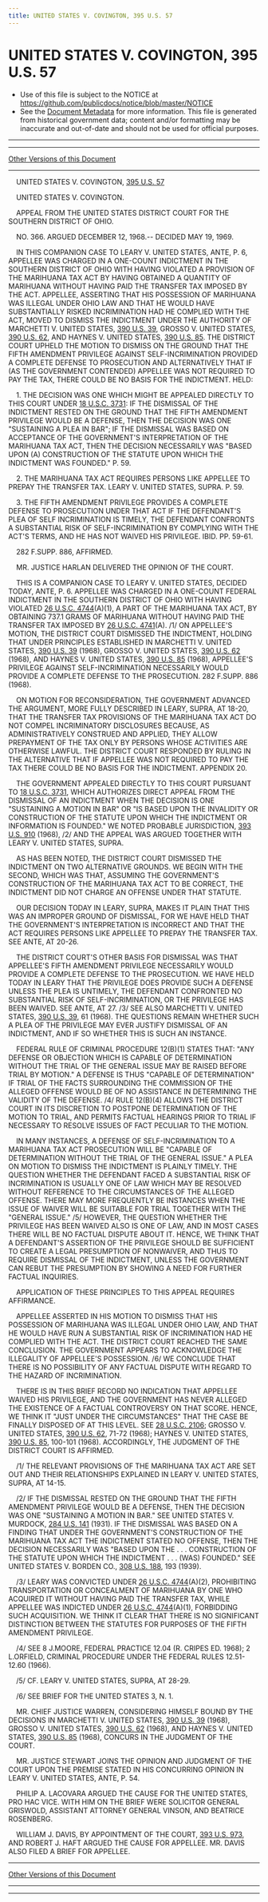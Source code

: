 ```yaml
---
title: UNITED STATES V. COVINGTON, 395 U.S. 57
---
```


# UNITED STATES V. COVINGTON, 395 U.S. 57

* Use of this file is subject to the NOTICE at https://github.com/publicdocs/notice/blob/master/NOTICE
* See the [Document Metadata](../../../index.md) for more information.
  This file is generated from historical government data; content and/or formatting may be inaccurate and out-of-date and should not be used for official purposes.

----------
----------

[Other Versions of this Document](https://publicdocs.github.io/go/links?ns=uslm-x&ref=%2Fus%2Fcourts%2Fscotus%2FusReporter%2F395%2F57)

----------

    UNITED STATES V. COVINGTON, [395 U.S. 57][/us/courts/scotus/usReporter/395/57]

    UNITED STATES V. COVINGTON.

    APPEAL FROM THE UNITED STATES DISTRICT COURT FOR THE SOUTHERN DISTRICT OF OHIO.

    NO. 366.  ARGUED DECEMBER 12, 1968.-- DECIDED MAY 19, 1969.

    IN THIS COMPANION CASE TO LEARY V. UNITED STATES, ANTE, P. 6, APPELLEE WAS CHARGED IN A ONE-COUNT INDICTMENT IN THE SOUTHERN DISTRICT OF OHIO WITH HAVING VIOLATED A PROVISION OF THE MARIHUANA TAX ACT BY HAVING OBTAINED A QUANTITY OF MARIHUANA WITHOUT HAVING PAID THE TRANSFER TAX IMPOSED BY THE ACT.  APPELLEE, ASSERTING THAT HIS POSSESSION OF MARIHUANA WAS ILLEGAL UNDER OHIO LAW AND THAT HE WOULD HAVE SUBSTANTIALLY RISKED INCRIMINATION HAD HE COMPLIED WITH THE ACT, MOVED TO DISMISS THE INDICTMENT UNDER THE AUTHORITY OF MARCHETTI V. UNITED STATES, [390 U.S. 39][/us/courts/scotus/usReporter/390/39], GROSSO V. UNITED STATES, [390 U.S. 62][/us/courts/scotus/usReporter/390/62], AND HAYNES V. UNITED STATES, [390 U.S. 85][/us/courts/scotus/usReporter/390/85].  THE DISTRICT COURT UPHELD THE MOTION TO DISMISS ON THE GROUND THAT THE FIFTH AMENDMENT PRIVILEGE AGAINST SELF-INCRIMINATION PROVIDED A COMPLETE DEFENSE TO PROSECUTION AND ALTERNATIVELY THAT IF (AS THE GOVERNMENT CONTENDED) APPELLEE WAS NOT REQUIRED TO PAY THE TAX, THERE COULD BE NO BASIS FOR THE INDICTMENT.  HELD:

    1.  THE DECISION WAS ONE WHICH MIGHT BE APPEALED DIRECTLY TO THIS COURT UNDER [18 U.S.C. 3731][/us/usc/t18/s3731]:  IF THE DISMISSAL OF THE INDICTMENT RESTED ON THE GROUND THAT THE FIFTH AMENDMENT PRIVILEGE WOULD BE A DEFENSE, THEN THE DECISION WAS ONE "SUSTAINING A PLEA IN BAR"; IF THE DISMISSAL WAS BASED ON ACCEPTANCE OF THE GOVERNMENT'S INTERPRETATION OF THE MARIHUANA TAX ACT, THEN THE DECISION NECESSARILY WAS "BASED UPON (A) CONSTRUCTION OF THE STATUTE UPON WHICH THE INDICTMENT WAS FOUNDED."  P. 59.

    2.  THE MARIHUANA TAX ACT REQUIRES PERSONS LIKE APPELLEE TO PREPAY THE TRANSFER TAX.  LEARY V. UNITED STATES, SUPRA.  P. 59.

    3.  THE FIFTH AMENDMENT PRIVILEGE PROVIDES A COMPLETE DEFENSE TO PROSECUTION UNDER THAT ACT IF THE DEFENDANT'S PLEA OF SELF INCRIMINATION IS TIMELY, THE DEFENDANT CONFRONTS A SUBSTANTIAL RISK OF SELF-INCRIMINATION BY COMPLYING WITH THE ACT'S TERMS, AND HE HAS NOT WAIVED HIS PRIVILEGE.  IBID.  PP. 59-61.

    282 F.SUPP.  886, AFFIRMED.

    MR. JUSTICE HARLAN DELIVERED THE OPINION OF THE COURT.

    THIS IS A COMPANION CASE TO LEARY V. UNITED STATES, DECIDED TODAY, ANTE, P. 6.  APPELLEE WAS CHARGED IN A ONE-COUNT FEDERAL INDICTMENT IN THE SOUTHERN DISTRICT OF OHIO WITH HAVING VIOLATED [26 U.S.C. 4744][/us/usc/t26/s4744](A)(1), A PART OF THE MARIHUANA TAX ACT, BY OBTAINING 737.1 GRAMS OF MARIHUANA WITHOUT HAVING PAID THE TRANSFER TAX IMPOSED BY [26 U.S.C. 4741][/us/usc/t26/s4741](A).  /1/  ON APPELLEE'S MOTION, THE DISTRICT COURT DISMISSED THE INDICTMENT, HOLDING THAT UNDER PRINCIPLES ESTABLISHED IN MARCHETTI V. UNITED STATES, [390 U.S. 39][/us/courts/scotus/usReporter/390/39] (1968), GROSSO V. UNITED STATES, [390 U.S. 62][/us/courts/scotus/usReporter/390/62] (1968), AND HAYNES V. UNITED STATES, [390 U.S. 85][/us/courts/scotus/usReporter/390/85] (1968), APPELLEE'S PRIVILEGE AGAINST SELF-INCRIMINATION NECESSARILY WOULD PROVIDE A COMPLETE DEFENSE TO THE PROSECUTION.  282 F.SUPP.  886 (1968).

    ON MOTION FOR RECONSIDERATION, THE GOVERNMENT ADVANCED THE ARGUMENT, MORE FULLY DESCRIBED IN LEARY, SUPRA, AT 18-20, THAT THE TRANSFER TAX PROVISIONS OF THE MARIHUANA TAX ACT DO NOT COMPEL INCRIMINATORY DISCLOSURES BECAUSE, AS ADMINISTRATIVELY CONSTRUED AND APPLIED, THEY ALLOW PREPAYMENT OF THE TAX ONLY BY PERSONS WHOSE ACTIVITIES ARE OTHERWISE LAWFUL.  THE DISTRICT COURT RESPONDED BY RULING IN THE ALTERNATIVE THAT IF APPELLEE WAS NOT REQUIRED TO PAY THE TAX THERE COULD BE NO BASIS FOR THE INDICTMENT.  APPENDIX 20.

    THE GOVERNMENT APPEALED DIRECTLY TO THIS COURT PURSUANT TO [18 U.S.C. 3731][/us/usc/t18/s3731], WHICH AUTHORIZES DIRECT APPEAL FROM THE DISMISSAL OF AN INDICTMENT WHEN THE DECISION IS ONE "SUSTAINING A MOTION IN BAR" OR "IS BASED UPON THE INVALIDITY OR CONSTRUCTION OF THE STATUTE UPON WHICH THE INDICTMENT OR INFORMATION IS FOUNDED."  WE NOTED PROBABLE JURISDICTION, [393 U.S. 910][/us/courts/scotus/usReporter/393/910] (1968), /2/  AND THE APPEAL WAS ARGUED TOGETHER WITH LEARY V. UNITED STATES, SUPRA.

    AS HAS BEEN NOTED, THE DISTRICT COURT DISMISSED THE INDICTMENT ON TWO ALTERNATIVE GROUNDS.  WE BEGIN WITH THE SECOND, WHICH WAS THAT, ASSUMING THE GOVERNMENT'S CONSTRUCTION OF THE MARIHUANA TAX ACT TO BE CORRECT, THE INDICTMENT DID NOT CHARGE AN OFFENSE UNDER THAT STATUTE.

    OUR DECISION TODAY IN LEARY, SUPRA, MAKES IT PLAIN THAT THIS WAS AN IMPROPER GROUND OF DISMISSAL, FOR WE HAVE HELD THAT THE GOVERNMENT'S INTERPRETATION IS INCORRECT AND THAT THE ACT REQUIRES PERSONS LIKE APPELLEE TO PREPAY THE TRANSFER TAX.  SEE ANTE, AT 20-26.

    THE DISTRICT COURT'S OTHER BASIS FOR DISMISSAL WAS THAT APPELLEE'S FIFTH AMENDMENT PRIVILEGE NECESSARILY WOULD PROVIDE A COMPLETE DEFENSE TO THE PROSECUTION.  WE HAVE HELD TODAY IN LEARY THAT THE PRIVILEGE DOES PROVIDE SUCH A DEFENSE UNLESS THE PLEA IS UNTIMELY, THE DEFENDANT CONFRONTED NO SUBSTANTIAL RISK OF SELF-INCRIMINATION, OR THE PRIVILEGE HAS BEEN WAIVED.  SEE ANTE, AT 27.  /3/  SEE ALSO MARCHETTI V. UNITED STATES, [390 U.S. 39][/us/courts/scotus/usReporter/390/39], 61 (1968).  THE QUESTIONS REMAIN WHETHER SUCH A PLEA OF THE PRIVILEGE MAY EVER JUSTIFY DISMISSAL OF AN INDICTMENT, AND IF SO WHETHER THIS IS SUCH AN INSTANCE.

    FEDERAL RULE OF CRIMINAL PROCEDURE 12(B)(1) STATES THAT:  "ANY DEFENSE OR OBJECTION WHICH IS CAPABLE OF DETERMINATION WITHOUT THE TRIAL OF THE GENERAL ISSUE MAY BE RAISED BEFORE TRIAL BY MOTION."  A DEFENSE IS THUS "CAPABLE OF DETERMINATION" IF TRIAL OF THE FACTS SURROUNDING THE COMMISSION OF THE ALLEGED OFFENSE WOULD BE OF NO ASSISTANCE IN DETERMINING THE VALIDITY OF THE DEFENSE.  /4/  RULE 12(B)(4) ALLOWS THE DISTRICT COURT IN ITS DISCRETION TO POSTPONE DETERMINATION OF THE MOTION TO TRIAL, AND PERMITS FACTUAL HEARINGS PRIOR TO TRIAL IF NECESSARY TO RESOLVE ISSUES OF FACT PECULIAR TO THE MOTION.

    IN MANY INSTANCES, A DEFENSE OF SELF-INCRIMINATION TO A MARIHUANA TAX ACT PROSECUTION WILL BE "CAPABLE OF DETERMINATION WITHOUT THE TRIAL OF THE GENERAL ISSUE."  A PLEA ON MOTION TO DISMISS THE INDICTMENT IS PLAINLY TIMELY.  THE QUESTION WHETHER THE DEFENDANT FACED A SUBSTANTIAL RISK OF INCRIMINATION IS USUALLY ONE OF LAW WHICH MAY BE RESOLVED WITHOUT REFERENCE TO THE CIRCUMSTANCES OF THE ALLEGED OFFENSE.  THERE MAY MORE FREQUENTLY BE INSTANCES WHEN THE ISSUE OF WAIVER WILL BE SUITABLE FOR TRIAL TOGETHER WITH THE "GENERAL ISSUE."  /5/  HOWEVER, THE QUESTION WHETHER THE PRIVILEGE HAS BEEN WAIVED ALSO IS ONE OF LAW, AND IN MOST CASES THERE WILL BE NO FACTUAL DISPUTE ABOUT IT.  HENCE, WE THINK THAT A DEFENDANT'S ASSERTION OF THE PRIVILEGE SHOULD BE SUFFICIENT TO CREATE A LEGAL PRESUMPTION OF NONWAIVER, AND THUS TO REQUIRE DISMISSAL OF THE INDICTMENT, UNLESS THE GOVERNMENT CAN REBUT THE PRESUMPTION BY SHOWING A NEED FOR FURTHER FACTUAL INQUIRIES.

    APPLICATION OF THESE PRINCIPLES TO THIS APPEAL REQUIRES AFFIRMANCE.

    APPELLEE ASSERTED IN HIS MOTION TO DISMISS THAT HIS POSSESSION OF MARIHUANA WAS ILLEGAL UNDER OHIO LAW, AND THAT HE WOULD HAVE RUN A SUBSTANTIAL RISK OF INCRIMINATION HAD HE COMPLIED WITH THE ACT.  THE DISTRICT COURT REACHED THE SAME CONCLUSION.  THE GOVERNMENT APPEARS TO ACKNOWLEDGE THE ILLEGALITY OF APPELLEE'S POSSESSION.  /6/  WE CONCLUDE THAT THERE IS NO POSSIBILITY OF ANY FACTUAL DISPUTE WITH REGARD TO THE HAZARD OF INCRIMINATION.

    THERE IS IN THIS BRIEF RECORD NO INDICATION THAT APPELLEE WAIVED HIS PRIVILEGE, AND THE GOVERNMENT HAS NEVER ALLEGED THE EXISTENCE OF A FACTUAL CONTROVERSY ON THAT SCORE.  HENCE, WE THINK IT "JUST UNDER THE CIRCUMSTANCES" THAT THE CASE BE FINALLY DISPOSED OF AT THIS LEVEL.  SEE [28 U.S.C. 2106][/us/usc/t28/s2106]; GROSSO V. UNITED STATES, [390 U.S. 62][/us/courts/scotus/usReporter/390/62], 71-72 (1968); HAYNES V. UNITED STATES, [390 U.S. 85][/us/courts/scotus/usReporter/390/85], 100-101 (1968).  ACCORDINGLY, THE JUDGMENT OF THE DISTRICT COURT IS AFFIRMED.

    /1/  THE RELEVANT PROVISIONS OF THE MARIHUANA TAX ACT ARE SET OUT AND THEIR RELATIONSHIPS EXPLAINED IN LEARY V. UNITED STATES, SUPRA, AT 14-15.

    /2/  IF THE DISMISSAL RESTED ON THE GROUND THAT THE FIFTH AMENDMENT PRIVILEGE WOULD BE A DEFENSE, THEN THE DECISION WAS ONE "SUSTAINING A MOTION IN BAR."  SEE UNITED STATES V. MURDOCK, [284 U.S. 141][/us/courts/scotus/usReporter/284/141] (1931).  IF THE DISMISSAL WAS BASED ON A FINDING THAT UNDER THE GOVERNMENT'S CONSTRUCTION OF THE MARIHUANA TAX ACT THE INDICTMENT STATED NO OFFENSE, THEN THE DECISION NECESSARILY WAS "BASED UPON THE . . . CONSTRUCTION OF THE STATUTE UPON WHICH THE INDICTMENT . . . (WAS) FOUNDED."  SEE UNITED STATES V. BORDEN CO., [308 U.S. 188][/us/courts/scotus/usReporter/308/188], 193 (1939).

    /3/  LEARY WAS CONVICTED UNDER [26 U.S.C. 4744][/us/usc/t26/s4744](A)(2), PROHIBITING TRANSPORTATION OR CONCEALMENT OF MARIHUANA BY ONE WHO ACQUIRED IT WITHOUT HAVING PAID THE TRANSFER TAX, WHILE APPELLEE WAS INDICTED UNDER [26 U.S.C. 4744][/us/usc/t26/s4744](A)(1), FORBIDDING SUCH ACQUISITION.  WE THINK IT CLEAR THAT THERE IS NO SIGNIFICANT DISTINCTION BETWEEN THE STATUTES FOR PURPOSES OF THE FIFTH AMENDMENT PRIVILEGE.

    /4/  SEE 8 J.MOORE, FEDERAL PRACTICE 12.04 (R. CRIPES ED. 1968); 2 L.ORFIELD, CRIMINAL PROCEDURE UNDER THE FEDERAL RULES 12.51-12.60 (1966).

    /5/  CF. LEARY V. UNITED STATES, SUPRA, AT 28-29.

    /6/  SEE BRIEF FOR THE UNITED STATES 3, N. 1.

    MR. CHIEF JUSTICE WARREN, CONSIDERING HIMSELF BOUND BY THE DECISIONS IN MARCHETTI V. UNITED STATES, [390 U.S. 39][/us/courts/scotus/usReporter/390/39] (1968), GROSSO V. UNITED STATES, [390 U.S. 62][/us/courts/scotus/usReporter/390/62] (1968), AND HAYNES V. UNITED STATES, [390 U.S. 85][/us/courts/scotus/usReporter/390/85] (1968), CONCURS IN THE JUDGMENT OF THE COURT.

    MR. JUSTICE STEWART JOINS THE OPINION AND JUDGMENT OF THE COURT UPON THE PREMISE STATED IN HIS CONCURRING OPINION IN LEARY V. UNITED STATES, ANTE, P. 54.

    PHILIP A. LACOVARA ARGUED THE CAUSE FOR THE UNITED STATES, PRO HAC VICE.  WITH HIM ON THE BRIEF WERE SOLICITOR GENERAL GRISWOLD, ASSISTANT ATTORNEY GENERAL VINSON, AND BEATRICE ROSENBERG.

    WILLIAM J. DAVIS, BY APPOINTMENT OF THE COURT, [393 U.S. 973][/us/courts/scotus/usReporter/393/973], AND ROBERT J. HAFT ARGUED THE CAUSE FOR APPELLEE.  MR. DAVIS ALSO FILED A BRIEF FOR APPELLEE.

----------

[Other Versions of this Document](https://publicdocs.github.io/go/links?ns=uslm-x&ref=%2Fus%2Fcourts%2Fscotus%2FusReporter%2F395%2F57)

----------
----------

[/us/courts/scotus/usReporter/395/57]: https://publicdocs.github.io/go/links?ns=uslm-x&ref=%2Fus%2Fcourts%2Fscotus%2FusReporter%2F395%2F57
[/us/courts/scotus/usReporter/390/39]: https://publicdocs.github.io/go/links?ns=uslm-x&ref=%2Fus%2Fcourts%2Fscotus%2FusReporter%2F390%2F39
[/us/courts/scotus/usReporter/390/62]: https://publicdocs.github.io/go/links?ns=uslm-x&ref=%2Fus%2Fcourts%2Fscotus%2FusReporter%2F390%2F62
[/us/courts/scotus/usReporter/390/85]: https://publicdocs.github.io/go/links?ns=uslm-x&ref=%2Fus%2Fcourts%2Fscotus%2FusReporter%2F390%2F85
[/us/usc/t18/s3731]: https://publicdocs.github.io/go/links?ns=uslm&ref=%2Fus%2Fusc%2Ft18%2Fs3731
[/us/usc/t26/s4744]: https://publicdocs.github.io/go/links?ns=uslm&ref=%2Fus%2Fusc%2Ft26%2Fs4744
[/us/usc/t26/s4741]: https://publicdocs.github.io/go/links?ns=uslm&ref=%2Fus%2Fusc%2Ft26%2Fs4741
[/us/courts/scotus/usReporter/390/39]: https://publicdocs.github.io/go/links?ns=uslm-x&ref=%2Fus%2Fcourts%2Fscotus%2FusReporter%2F390%2F39
[/us/courts/scotus/usReporter/390/62]: https://publicdocs.github.io/go/links?ns=uslm-x&ref=%2Fus%2Fcourts%2Fscotus%2FusReporter%2F390%2F62
[/us/courts/scotus/usReporter/390/85]: https://publicdocs.github.io/go/links?ns=uslm-x&ref=%2Fus%2Fcourts%2Fscotus%2FusReporter%2F390%2F85
[/us/usc/t18/s3731]: https://publicdocs.github.io/go/links?ns=uslm&ref=%2Fus%2Fusc%2Ft18%2Fs3731
[/us/courts/scotus/usReporter/393/910]: https://publicdocs.github.io/go/links?ns=uslm-x&ref=%2Fus%2Fcourts%2Fscotus%2FusReporter%2F393%2F910
[/us/courts/scotus/usReporter/390/39]: https://publicdocs.github.io/go/links?ns=uslm-x&ref=%2Fus%2Fcourts%2Fscotus%2FusReporter%2F390%2F39
[/us/usc/t28/s2106]: https://publicdocs.github.io/go/links?ns=uslm&ref=%2Fus%2Fusc%2Ft28%2Fs2106
[/us/courts/scotus/usReporter/390/62]: https://publicdocs.github.io/go/links?ns=uslm-x&ref=%2Fus%2Fcourts%2Fscotus%2FusReporter%2F390%2F62
[/us/courts/scotus/usReporter/390/85]: https://publicdocs.github.io/go/links?ns=uslm-x&ref=%2Fus%2Fcourts%2Fscotus%2FusReporter%2F390%2F85
[/us/courts/scotus/usReporter/284/141]: https://publicdocs.github.io/go/links?ns=uslm-x&ref=%2Fus%2Fcourts%2Fscotus%2FusReporter%2F284%2F141
[/us/courts/scotus/usReporter/308/188]: https://publicdocs.github.io/go/links?ns=uslm-x&ref=%2Fus%2Fcourts%2Fscotus%2FusReporter%2F308%2F188
[/us/usc/t26/s4744]: https://publicdocs.github.io/go/links?ns=uslm&ref=%2Fus%2Fusc%2Ft26%2Fs4744
[/us/usc/t26/s4744]: https://publicdocs.github.io/go/links?ns=uslm&ref=%2Fus%2Fusc%2Ft26%2Fs4744
[/us/courts/scotus/usReporter/390/39]: https://publicdocs.github.io/go/links?ns=uslm-x&ref=%2Fus%2Fcourts%2Fscotus%2FusReporter%2F390%2F39
[/us/courts/scotus/usReporter/390/62]: https://publicdocs.github.io/go/links?ns=uslm-x&ref=%2Fus%2Fcourts%2Fscotus%2FusReporter%2F390%2F62
[/us/courts/scotus/usReporter/390/85]: https://publicdocs.github.io/go/links?ns=uslm-x&ref=%2Fus%2Fcourts%2Fscotus%2FusReporter%2F390%2F85
[/us/courts/scotus/usReporter/393/973]: https://publicdocs.github.io/go/links?ns=uslm-x&ref=%2Fus%2Fcourts%2Fscotus%2FusReporter%2F393%2F973


